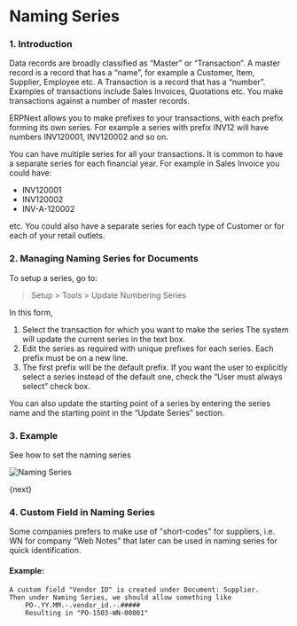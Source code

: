 # Naming Series

### 1. Introduction

Data records are broadly classified as “Master” or “Transaction”. A master
record is a record that has a “name”, for example a Customer, Item, Supplier,
Employee etc. A Transaction is a record that has a “number”. Examples of
transactions include Sales Invoices, Quotations etc. You make transactions
against a number of master records.

ERPNext allows you to make prefixes to your transactions, with each prefix
forming its own series. For example a series with prefix INV12 will have
numbers INV120001, INV120002 and so on.

You can have multiple series for all your transactions. It is common to have a
separate series for each financial year. For example in Sales Invoice you
could have:

  * INV120001
  * INV120002
  * INV-A-120002

etc. You could also have a separate series for each type of Customer or for
each of your retail outlets.

### 2. Managing Naming Series for Documents

To setup a series, go to:

> Setup > Tools > Update Numbering Series

In this form,

  1. Select the transaction for which you want to make the series The system will update the current series in the text box.
  2. Edit the series as required with unique prefixes for each series. Each prefix must be on a new line.
  3. The first prefix will be the default prefix. If you want the user to explicitly select a series instead of the default one, check the “User must always select” check box.

You can also update the starting point of a series by entering the series
name and the starting point in the “Update Series” section.

### 3. Example

See how to set the naming series

<img class="screenshot" alt="Naming Series" src="{{docs_base_url}}/assets/img/setup/settings/naming-series.gif">

{next}

### 4. Custom Field in Naming Series
 Some companies prefers to make use of "short-codes" for suppliers, i.e. WN for company "Web Notes" that later can be used in naming series for quick identification.
 
#### Example:

    A custom field "Vendor ID" is created under Document: Supplier.
    Then under Naming Series, we should allow something like
        PO-.YY.MM.-.vendor_id.-.#####
        Resulting in "PO-1503-WN-00001"
